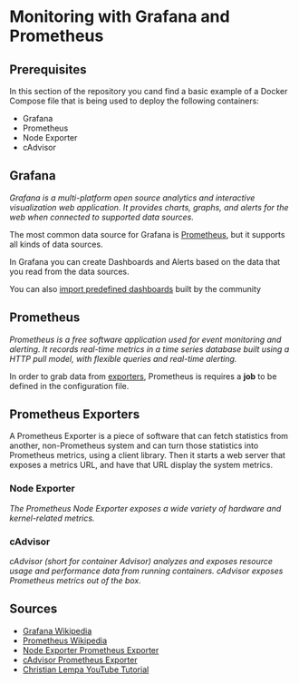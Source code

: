 # Monitoring with Grafana and Prometheus

## Prerequisites

In this section of the repository you cand find a basic example of a Docker Compose file that is being used to deploy the following containers:

- Grafana
- Prometheus
- Node Exporter
- cAdvisor

## Grafana

*Grafana is a multi-platform open source analytics and interactive visualization web application. It provides charts, graphs, and alerts for the web when connected to supported data sources.*

The most common data source for Grafana is [Prometheus](#prometheus), but it supports all kinds of data sources.

In Grafana you can create Dashboards and Alerts based on the data that you read from the data sources.

You can also [import predefined dashboards](https://grafana.com/grafana/dashboards/) built by the community

## Prometheus

*Prometheus is a free software application used for event monitoring and alerting. It records real-time metrics in a time series database built using a HTTP pull model, with flexible queries and real-time alerting.*

In order to grab data from [exporters](#prometheus-exporters), Prometheus is requires a **job** to be defined in the configuration file.

## Prometheus Exporters

A Prometheus Exporter is a piece of software that can fetch statistics from another, non-Prometheus system and can turn those statistics into Prometheus metrics, using a client library. Then it starts a web server that exposes a metrics URL, and have that URL display the system metrics.

### Node Exporter

*The Prometheus Node Exporter exposes a wide variety of hardware and kernel-related metrics.*

### cAdvisor

*cAdvisor (short for container Advisor) analyzes and exposes resource usage and performance data from running containers. cAdvisor exposes Prometheus metrics out of the box.*

## Sources

- [Grafana Wikipedia](https://en.wikipedia.org/wiki/Grafana)
- [Prometheus Wikipedia](https://en.wikipedia.org/wiki/Prometheus_(software))
- [Node Exporter Prometheus Exporter](https://prometheus.io/docs/guides/node-exporter/#monitoring-linux-host-metrics-with-the-node-exporter)
- [cAdvisor Prometheus Exporter](https://prometheus.io/docs/guides/cadvisor/)
- [Christian Lempa YouTube Tutorial](https://www.youtube.com/watch?v=9TJx7QTrTyo)
